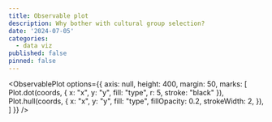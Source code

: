 ```yaml
---
title: Observable plot
description: Why bother with cultural group selection?
date: '2024-07-05'
categories:
  - data viz
published: false
pinned: false
---
```

<script>
	import ObservablePlot from '$lib/components/ObsPlot.svelte';
    import * as Plot from '@observablehq/plot';

    const coords = [
		{ x: 0,   y: 134, r:10, i:0, type: "red" },
		{ x: 43,  y: -33, r:10, i:1, type: "green"},
		{ x: 87,  y: -87, r:10, i:2, type: "green" },
		{ x: 87,  y: -27, r:10, i:2, type: "green" },
		{ x: -23, y: 78,  r:10, i:3, type: "red" },
		{ x: -85, y: 0,   r:10, i:4, type: "red"},
		{ x: 104, y: 32,  r:10, i:5, type: "red" }
	];
</script>

<ObservablePlot 
	options={{
        axis: null,
		height: 400,
        margin: 50,
    marks: [
        Plot.dot(coords, {
            x: "x", y: "y", fill: "type", r: 5, stroke: "black" }),
        Plot.hull(coords, {
            x: "x", y: "y", fill: "type", fillOpacity: 0.2, strokeWidth: 2,
            }),
    ]
}} />


